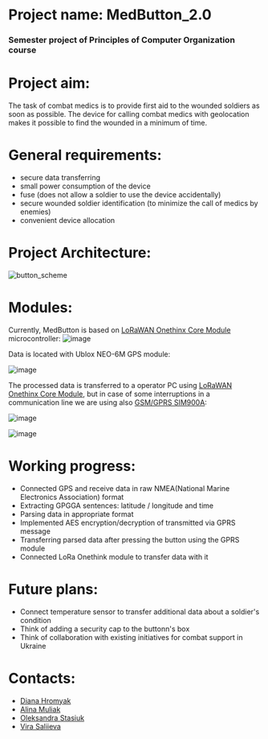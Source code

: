 # Project name: MedButton_2.0

### Semester project of Principles of Computer Organization course

# Project aim:
The task of combat medics is to provide first aid to the wounded soldiers as soon as possible. The device for calling combat medics with geolocation makes it possible to find the wounded in a minimum of time. 

# General requirements:

- secure data transferring
- small power consumption of the device
- fuse (does not allow a soldier to use the device accidentally)
- secure wounded soldier identification (to minimize the call of medics by enemies) 
- convenient device allocation

# Project Architecture:
![button_scheme](https://user-images.githubusercontent.com/70766505/149558098-0538d740-d670-4503-ae2c-2dadcc385b62.png)


# Modules:
Currently, MedButton is based on [LoRaWAN Onethinx Core Module](https://www.onethinx.com/module.html) 
microcontroller:
![image](https://user-images.githubusercontent.com/57792587/104818743-2bb7b180-5832-11eb-9194-ea758e3505d8.png)


Data is located with Ublox NEO-6M GPS module:


![image](https://user-images.githubusercontent.com/57792587/104818846-aed90780-5832-11eb-8680-ed09a42f007a.png)


The processed data is transferred to a operator PC using [LoRaWAN Onethinx Core Module](https://www.onethinx.com/module.html), but in case of some interruptions in a communication line we are using also [GSM/GPRS SIM900A](https://www.itead.cc/sim900-sim900a-gsm-gprs-minimum-system-module.html):

![image](https://user-images.githubusercontent.com/57792587/104819286-2b6ce580-5835-11eb-83d5-5dda4e13de9a.png)

![image](https://user-images.githubusercontent.com/57792587/104819149-425f0800-5834-11eb-9384-cc11adebe060.png)

# Working progress:
- Connected GPS and receive data in raw NMEA(National Marine Electronics Association) format
- Extracting GPGGA sentences: latitude / longitude and time 
- Parsing data in appropriate format
- Implemented AES encryption/decryption of transmitted via GPRS message
- Transferring parsed data after pressing the button using the GPRS module
- Connected LoRa Onethink module to transfer data with it

# Future plans:
- Connect temperature sensor to transfer additional data about a soldier's condition
- Think of adding a security cap to the buttonn's box
- Think of collaboration with existing initiatives for combat support in Ukraine

# Contacts:
- [Diana Hromyak](https://github.com/Diana-Doe)
- [Alina Muliak](https://github.com/alinamuliak)
- [Oleksandra Stasiuk](https://github.com/oleksadobush)
- [Vira Saliieva](https://github.com/vsaliievaa)
